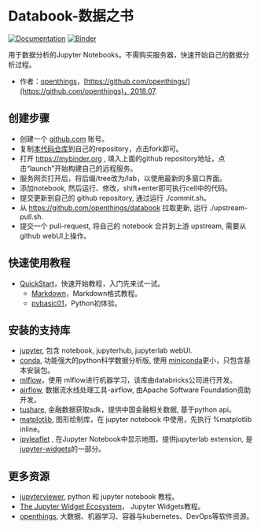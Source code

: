# Databook-数据之书

[![Documentation](http://readthedocs.org/projects/ipyleaflet/badge/?version=latest)](https://github.com/openthings)
[![Binder](https://img.shields.io/badge/launch-binder-brightgreen.svg)](https://mybinder.org/v2/gh/openthings/databook/master)

用于数据分析的Jupyter Notebooks。不需购买服务器，快速开始自己的数据分析过程。

- 作者：[openthings](https://my.oschina.net/u/2306127)，[https://github.com/openthings/](https://github.com/openthings)，2018.07.

## 创建步骤

- 创建一个 [github.com](https://www.github.com) 账号。
- 复制[本代码仓库](https://github.com/openthings/databook)到自己的repository，点击fork即可。
- 打开 https://mybinder.org , 填入上面的github repository地址，点击“launch”开始构建自己的远程服务。
- 服务网页打开后，将后缀/tree改为/lab，以使用最新的多窗口界面。
- 添加notebook, 然后运行、修改，shift+enter即可执行cell中的代码。
- 提交更新到自己的 github repository, 通过运行 ./commit.sh。
- 从 https://github.com/openthings/databook 拉取更新, 运行 ./upstream-pull.sh.
- 提交一个 pull-request, 将自己的 notebook 合并到上游 upstream, 需要从 github webUI上操作。

## 快速使用教程

- [QuickStart](quickstart)，快速开始教程，入门先来试一试。
  - [Markdown](quickstart/markdown.ipynb)，Markdown格式教程。
  - [pybasic01](quickstart/pybasic01.ipynb)，Python初体验。

## 安装的支持库

- [jupyter](https://jupyter.org), 包含 notebook, jupyterhub, jupyterlab webUI.
- [conda](https://www.anaconda.com), 功能强大的python科学数据分析版, 使用 [miniconda](https://conda.io/miniconda.html)更小，只包含基本安装包。
- [mlflow](https://mlflow.org/)，使用 mlflow进行机器学习，该库由databricks公司进行开发。
- [airflow](https://airflow.incubator.apache.org/), 数据流水线处理工具-airflow, 由Apache Software Foundation资助开发。
- [tushare](http://tushare.org), 金融数据获取sdk，提供中国金融相关数据, 基于python api。
- [matplotlib](https://matplotlib.org/), 图形绘制库，在 jupyter notebook 中使用，先执行 %matplotlib inline。
- [ipyleaflet](https://github.com/jupyter-widgets/ipyleaflet) , 在Jupyter Notebook中显示地图，提供jupyterlab extension, 是 [jupyter-widgets](https://github.com/jupyter-widgets)的一部分。

## 更多资源

- [jupyterviewer](https://jupyterviewers.org), python 和 jupyter notebook 教程。
- [The Jupyter Widget Ecosystem](https://github.com/jupyter-widgets/tutorial)， Jupyter Widgets教程。
- [openthings](https://my.oschina.net/u/2306127), 大数据、机器学习、容器与kubernetes、DevOps等软件资源。